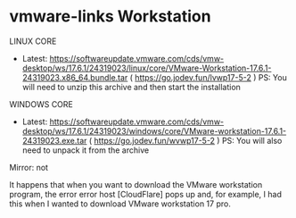 # vmware-links Workstation

LINUX CORE

- Latest: https://softwareupdate.vmware.com/cds/vmw-desktop/ws/17.6.1/24319023/linux/core/VMware-Workstation-17.6.1-24319023.x86_64.bundle.tar ( https://go.jodev.fun/lvwp17-5-2 )
  PS: You will need to unzip this archive and then start the installation

WINDOWS CORE

- Latest: https://softwareupdate.vmware.com/cds/vmw-desktop/ws/17.6.1/24319023/windows/core/VMware-workstation-17.6.1-24319023.exe.tar ( https://go.jodev.fun/wvwp17-5-2 )
  PS: You will also need to unpack it from the archive

Mirror: not

It happens that when you want to download the VMware workstation program, the error error host [CloudFlare] pops up and, for example, I had this when I wanted to download VMware workstation 17 pro.
